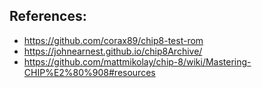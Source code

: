 ## References:
- https://github.com/corax89/chip8-test-rom
- https://johnearnest.github.io/chip8Archive/
- https://github.com/mattmikolay/chip-8/wiki/Mastering-CHIP%E2%80%908#resources 
